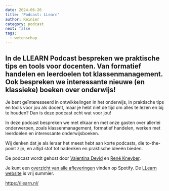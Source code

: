 ```yaml
---
date: 2024-06-26
title: 'Podcast: LLearn'
author: Reinier
category: podcast
next: false
tags:
  - wetenschap
---
```

In de LLEARN Podcast bespreken we praktische tips en tools voor docenten. Van formatief handelen en leerdoelen tot klassenmanagement. Ook bespreken we interessante nieuwe (en klassieke) boeken over onderwijs! 
---

Je bent geïnteresseerd in ontwikkelingen in het onderwijs, in praktische tips en tools voor jou als docent, maar je hebt niet de tijd om alles te lezen en bij te houden? Dan is deze podcast echt wat voor jou!

In deze podcast bespreken we met elkaar en met onze gasten over allerlei onderwerpen, zoals klassenmanagement, formatief handelen, werken met leerdoelen en interessante onderwijsboeken.

Wij denken dat je als leraar het meest hebt aan korte podcasts, die to-the-point zijn, en altijd stof tot nadenken en praktische ideeën bieden.

De podcast wordt gehost door [Valentina Devid](https://twitter.com/valentinadevid) en [René Kneyber](https://twitter.com/rkneyber).

Je kunt een [overzicht van alle afleveringen](https://open.spotify.com/show/4LcnLwohotHEEPnfow8BqJ) vinden op Spotify. De [LLearn website](https://llearn.nl/) is vrij summier.




https://llearn.nl/